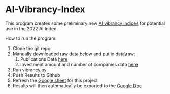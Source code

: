 # AI-Vibrancy-Index

This program creates some preliminary new [AI vibrancy indices](https://aiindex.stanford.edu/vibrancy/) for potential use in the 2022 AI Index.

How to run the program:
1. Clone the git repo
2. Manually downloaded raw data below and put in data\raw:
   1. Publications Data [here](https://docs.google.com/spreadsheets/d/1OPNdnrNYNVhQirJJdZl60n0ejme0D8l-L6C9Ccuv_RY/edit#gid=975288704)
   2. Investment amount and number of companies data [here](https://docs.google.com/spreadsheets/d/188Yb-azRYtszLSMaaDjvKrUFCpQRJeN4M3ZohBeFzUc/edit#gid=214452203)
3. Run vibrancy.py
4. Push Results to Github
5. Refresh the [Google sheet](https://docs.google.com/spreadsheets/d/1zUEqCg1r_QNexU_7YmVO5xzreunEeuvGniLUQF83dDQ/edit#gid=980468888) for this project
6. Results will then automatically be exported to the [Google Doc](https://docs.google.com/document/d/1YHbOObWgznxNOM8fmctvzB5pbb5nAm-YhASUbEsRdUg/edit#)